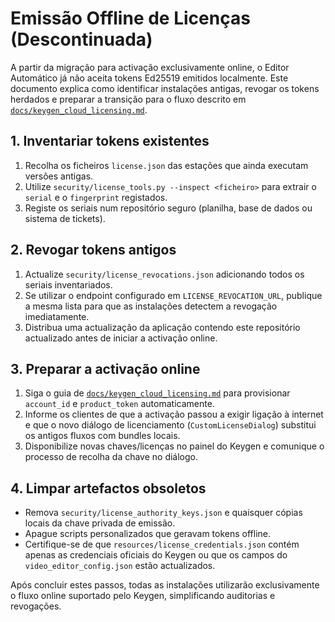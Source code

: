 # Emissão Offline de Licenças (Descontinuada)

A partir da migração para activação exclusivamente online, o Editor Automático
já não aceita tokens Ed25519 emitidos localmente. Este documento explica como
identificar instalações antigas, revogar os tokens herdados e preparar a
transição para o fluxo descrito em
[`docs/keygen_cloud_licensing.md`](docs/keygen_cloud_licensing.md).

## 1. Inventariar tokens existentes

1. Recolha os ficheiros `license.json` das estações que ainda executam versões
   antigas.
2. Utilize `security/license_tools.py --inspect <ficheiro>` para extrair o
   `serial` e o `fingerprint` registados.
3. Registe os seriais num repositório seguro (planilha, base de dados ou sistema
   de tickets).

## 2. Revogar tokens antigos

1. Actualize `security/license_revocations.json` adicionando todos os seriais
   inventariados.
2. Se utilizar o endpoint configurado em `LICENSE_REVOCATION_URL`, publique a
   mesma lista para que as instalações detectem a revogação imediatamente.
3. Distribua uma actualização da aplicação contendo este repositório actualizado
   antes de iniciar a activação online.

## 3. Preparar a activação online

1. Siga o guia de [`docs/keygen_cloud_licensing.md`](docs/keygen_cloud_licensing.md)
   para provisionar `account_id` e `product_token` automaticamente.
2. Informe os clientes de que a activação passou a exigir ligação à internet e
   que o novo diálogo de licenciamento (`CustomLicenseDialog`) substitui os
   antigos fluxos com bundles locais.
3. Disponibilize novas chaves/licenças no painel do Keygen e comunique o
   processo de recolha da chave no diálogo.

## 4. Limpar artefactos obsoletos

- Remova `security/license_authority_keys.json` e quaisquer cópias locais da
  chave privada de emissão.
- Apague scripts personalizados que geravam tokens offline.
- Certifique-se de que `resources/license_credentials.json` contém apenas as
  credenciais oficiais do Keygen ou que os campos do `video_editor_config.json`
  estão actualizados.

Após concluir estes passos, todas as instalações utilizarão exclusivamente o
fluxo online suportado pelo Keygen, simplificando auditorias e revogações.
